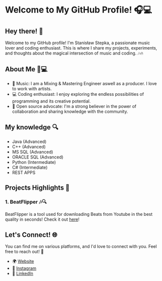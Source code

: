 # Welcome to My GitHub Profile! 🎧💻 

## Hey there! 👋

Welcome to my GitHub profile! I'm Stanisław Stepka, a passionate music lover and coding enthusiast. This is where I share my projects, experiments, and thoughts about the magical intersection of music and coding. 🎶🔥

## About Me 🎵💻

- 🎵 Music: I am a Mixing & Mastering Engineer aswell as a producer. I love to work with artists.
- 💻 Coding enthusiast: I enjoy exploring the endless possibilities of programming and its creative potential.
- 🌟 Open source advocate: I'm a strong believer in the power of collaboration and sharing knowledge with the community.


## My knowledge 🔍

- Java (Advanced)
- C++ (Advanced)
- MS SQL (Advanced)
- ORACLE SQL (Advanced)
- Python (Intermediate)
- C# (Intermediate)
- REST APPS

## Projects Highlights 🚀

### 1. BeatFlipper 🎶🔍

BeatFlipper is a tool used for downloading Beats from Youtube in the best quality in seconds! Check it out [here](https://github.com/Stasiek-Stepka-aka-Mustang/BeatFlipper)!

## Let's Connect! 🌐

You can find me on various platforms, and I'd love to connect with you. Feel free to reach out! 🤝

- 🌍 [Website](https://przenosnestudio.pl)
- 📸 [Instagram](https://www.instagram.com/prod.mustang/)
- 💼 [LinkedIn](https://www.linkedin.com/in/stanisław-stepka/)
